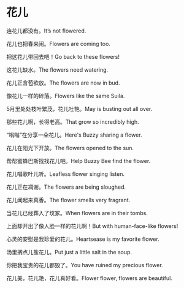 # 花儿

<p><span class="chinese">连花儿都没有。</span><span class="english">It’s not flowered.</span></p>

<p><span class="chinese">花儿也把春来闹。</span><span class="english">Flowers are coming too.</span></p>

<p><span class="chinese">把这花儿带回去吧！</span><span class="english">Go back to these flowers!</span></p>

<p><span class="chinese">这花儿缺水。</span><span class="english">The flowers need watering.</span></p>

<p><span class="chinese">花儿正含苞欲放。</span><span class="english">The flowers are now in bud.</span></p>

<p><span class="chinese">像花儿一样的碎落。</span><span class="english">Flowers like the same Suila.</span></p>

<p><span class="chinese">5月里处处枝叶繁茂，花儿吐艳。</span><span class="english">May is busting out all over.</span></p>

<p><span class="chinese">那些花儿啊，长得老高。</span><span class="english">That grow so incredibly high.</span></p>

<p><span class="chinese">“嗡嗡”在分享一朵花儿。</span><span class="english">Here's Buzzy sharing a flower.</span></p>

<p><span class="chinese">花儿在阳光下开放。</span><span class="english">The flowers opened to the sun.</span></p>

<p><span class="chinese">帮帮蜜蜂巴斯找找花儿吧。</span><span class="english">Help Buzzy Bee find the flower.</span></p>

<p><span class="chinese">花儿唱歌叶儿听。</span><span class="english">Leafless flower singing listen.</span></p>

<p><span class="chinese">花儿正在凋谢。</span><span class="english">The flowers are being sloughed.</span></p>

<p><span class="chinese">花儿闻起来真香。</span><span class="english">The flower smells very fragrant.</span></p>

<p><span class="chinese">当花儿已经葬入了坟冢。</span><span class="english">When flowers are in their tombs.</span></p>

<p><span class="chinese">上面却开出了像人脸一样的花儿啊！</span><span class="english">But with human-face-like flowers!</span></p>

<p><span class="chinese">心灵的安慰是我珍爱的花儿。</span><span class="english">Heartsease is my favorite flower.</span></p>

<p><span class="chinese">汤里搁点儿盐花儿。</span><span class="english">Put just a little salt in the soup.</span></p>

<p><span class="chinese">你把我宝贵的花儿都毁了。</span><span class="english">You have ruined my precious flower.</span></p>

<p><span class="chinese">花儿美，花儿艳，花儿真好看。</span><span class="english">Flower flower, flowers are beautiful.</span></p>

